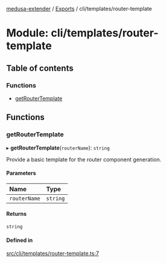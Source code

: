 [medusa-extender](../README.md) / [Exports](../modules.md) / cli/templates/router-template

# Module: cli/templates/router-template

## Table of contents

### Functions

- [getRouterTemplate](cli_templates_router_template.md#getroutertemplate)

## Functions

### getRouterTemplate

▸ **getRouterTemplate**(`routerName`): `string`

Provide a basic template for the router component generation.

#### Parameters

| Name | Type |
| :------ | :------ |
| `routerName` | `string` |

#### Returns

`string`

#### Defined in

[src/cli/templates/router-template.ts:7](https://github.com/adrien2p/medusa-extender/blob/ba60811/src/cli/templates/router-template.ts#L7)

